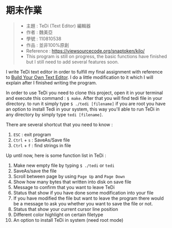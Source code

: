期末作業
=======
> * 主題 : TeDi (Text Editor) 編輯器
> * 作者 : 魏美亞
> * 學號 : 110810538
> * 作品 : 並非100%原創
> * Reference : https://viewsourcecode.org/snaptoken/kilo/
> * This program is still on progress, the basic functions have finished but I still need to add several features soon.

I write TeDi text editor in order to fulfill my final assignment with reference to [Build Your Own Text Editor](https://viewsourcecode.org/snaptoken/kilo/). I do a little modification to it which I will explain after I finished writing the program.

In order to use TeDi you need to clone this project, open it in your terminal and execute this command : `$ make`. After that you will find tedi file in your directory. to run it simply type `$ ./tedi [filename]` if you are root you have an option to install Tedi in your system, this way you'll able to run TeDi in any directory by simply type `tedi [filename]`.

There are several shortcut that you need to know :
1. `ESC` : exit program
2. `Ctrl` + `s` : SaveAs/Save file
3. `Ctrl` + `f` : find strings in file

Up until now, here is some function list in TeDi :
1. Make new empty file by typing `$ ./tedi` or `tedi`
2. SaveAs/save the file
3. Scroll between page by using `Page Up` and `Page Down`
4. Show how many bytes that written into disk on save file
5. Message to confirm that you want to leave TeDi
6. Status that show if you have done some modification into your file
7. If you have modified the file but want to leave the program there would be a message to ask you whether you want to save the file or not.
8. Status that show your current cursor line position
9. Different color highlight on certain filetype
10. An option to install TeDi in system (need root mode)
